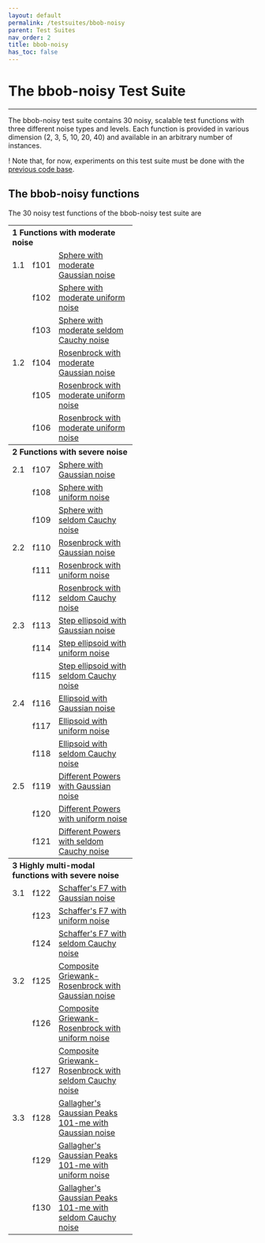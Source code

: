```yaml
---
layout: default
permalink: /testsuites/bbob-noisy
parent: Test Suites
nav_order: 2
title: bbob-noisy
has_toc: false
---
```



# The bbob-noisy Test Suite

---

The bbob-noisy test suite contains 30 noisy, scalable test functions with three different noise types and levels. Each function is provided in various dimension (2, 3, 5, 10, 20, 40) and available in an arbitrary number of instances.


! Note that, for now, experiments on this test suite must be done with the [previous code base](../oldcode/bboball15.03.tar.gz).


The bbob-noisy functions
------------------------

The 30 noisy test functions of the bbob-noisy test suite are

<table align="center" style="width:50%">
<tr>
   <th colspan=3 style="text-align:left">1 Functions with moderate noise</th>
</tr>
<tr>
	<td style="width:2%">1.1</td><td style="width:2%">f101</td><td><a href="../oldcode/bbobdocnoisyfunctions.pdf#page=7">Sphere with moderate Gaussian noise</a></td>
</tr><tr>
	<td>&nbsp;</td><td>f102</td><td><a href="../oldcode/bbobdocnoisyfunctions.pdf#page=12">Sphere with moderate uniform noise</a></td>
</tr><tr>
	<td>&nbsp;</td><td>f103</td><td><a href="../oldcode/bbobdocnoisyfunctions.pdf#page=17">Sphere with moderate seldom Cauchy noise</a></td>
</tr><tr>
	<td>1.2</td><td>f104</td><td><a href="../oldcode/bbobdocnoisyfunctions.pdf#page=22">Rosenbrock with moderate Gaussian noise</a></td>
</tr><tr>
	<td>&nbsp;</td><td>f105</td><td><a href="../oldcode/bbobdocnoisyfunctions.pdf#page=28">Rosenbrock with moderate uniform noise</a></td>
</tr><tr>
	<td>&nbsp;</td><td>f106</td><td><a href="../oldcode/bbobdocnoisyfunctions.pdf#page=33">Rosenbrock with moderate uniform noise</a></td>
</tr>
<tr>
   <th colspan=3 style="text-align:left">2 Functions with severe noise</th>
</tr>
<tr>
	<td>2.1</td><td>f107</td><td><a href="../oldcode/bbobdocnoisyfunctions.pdf#page=38">Sphere with Gaussian noise</a></td>
</tr><tr>
	<td>&nbsp;</td><td>f108</td><td><a href="../oldcode/bbobdocnoisyfunctions.pdf#page=43">Sphere with uniform noise</a></td>
</tr><tr>
	<td>&nbsp;</td><td>f109</td><td><a href="../oldcode/bbobdocnoisyfunctions.pdf#page=48">Sphere with seldom Cauchy noise</a></td>
</tr><tr>
	<td>2.2</td><td>f110</td><td><a href="../oldcode/bbobdocnoisyfunctions.pdf#page=53">Rosenbrock with Gaussian noise</a></td>
</tr><tr>
	<td>&nbsp;</td><td>f111</td><td><a href="../oldcode/bbobdocnoisyfunctions.pdf#page=58">Rosenbrock with uniform noise</a></td>
</tr><tr>
	<td>&nbsp;</td><td>f112</td><td><a href="../oldcode/bbobdocnoisyfunctions.pdf#page=63">Rosenbrock with seldom Cauchy noise</a></td>
</tr><tr>
	<td>2.3</td><td>f113</td><td><a href="../oldcode/bbobdocnoisyfunctions.pdf#page=68">Step ellipsoid with Gaussian noise</a></td>
</tr><tr>
	<td>&nbsp;</td><td>f114</td><td><a href="../oldcode/bbobdocnoisyfunctions.pdf#page=73">Step ellipsoid with uniform noise</a></td>
</tr><tr>
	<td>&nbsp;</td><td>f115</td><td><a href="../oldcode/bbobdocnoisyfunctions.pdf#page=78">Step ellipsoid with seldom Cauchy noise</a></td>
</tr><tr>
	<td>2.4</td><td>f116</td><td><a href="../oldcode/bbobdocnoisyfunctions.pdf#page=83">Ellipsoid with Gaussian noise</a></td>
</tr><tr>
	<td>&nbsp;</td><td>f117</td><td><a href="../oldcode/bbobdocnoisyfunctions.pdf#page=88">Ellipsoid with uniform noise</a></td>
</tr><tr>
	<td>&nbsp;</td><td>f118</td><td><a href="../oldcode/bbobdocnoisyfunctions.pdf#page=93">Ellipsoid with seldom Cauchy noise</a></td>
</tr><tr>
	<td>2.5</td><td>f119</td><td><a href="../oldcode/bbobdocnoisyfunctions.pdf#page=98">Different Powers with Gaussian noise</a></td>
</tr><tr>
	<td>&nbsp;</td><td>f120</td><td><a href="../oldcode/bbobdocnoisyfunctions.pdf#page=102">Different Powers with uniform noise</a></td>
</tr><tr>
	<td>&nbsp;</td><td>f121</td><td><a href="../oldcode/bbobdocnoisyfunctions.pdf#page=106">Different Powers with seldom Cauchy noise</a></td>
</tr>
<tr>
   <th colspan=3 style="text-align:left">3 Highly multi-modal functions with severe noise
</th>
</tr>
<tr>
	<td>3.1</td><td>f122</td><td><a href="../oldcode/bbobdocnoisyfunctions.pdf#page=110">Schaffer's F7 with Gaussian noise</a></td>
</tr><tr>
	<td>&nbsp;</td><td>f123</td><td><a href="../oldcode/bbobdocnoisyfunctions.pdf#page=115">Schaffer's F7 with uniform noise</a></td>
</tr><tr>
	<td>&nbsp;</td><td>f124</td><td><a href="../oldcode/bbobdocnoisyfunctions.pdf#page=120">Schaffer's F7 with seldom Cauchy noise</a></td>
</tr><tr>
	<td>3.2</td><td>f125</td><td><a href="../oldcode/bbobdocnoisyfunctions.pdf#page=125">Composite Griewank-Rosenbrock with Gaussian noise</a></td>
</tr><tr>
	<td>&nbsp;</td><td>f126</td><td><a href="../oldcode/bbobdocnoisyfunctions.pdf#page=129">Composite Griewank-Rosenbrock with uniform noise</a></td>
</tr><tr>
	<td>&nbsp;</td><td>f127</td><td><a href="../oldcode/bbobdocnoisyfunctions.pdf#page=133">Composite Griewank-Rosenbrock with seldom Cauchy noise</a></td>
</tr><tr>
	<td>3.3</td><td>f128</td><td><a href="../oldcode/bbobdocnoisyfunctions.pdf#page=137">Gallagher's Gaussian Peaks 101-me with Gaussian noise</a></td>
</tr><tr>
	<td>&nbsp;</td><td>f129</td><td><a href="../oldcode/bbobdocnoisyfunctions.pdf#page=143">Gallagher's Gaussian Peaks 101-me with uniform noise</a></td>
</tr><tr>
	<td>&nbsp;</td><td>f130</td><td><a href="../oldcode/bbobdocnoisyfunctions.pdf#page=148">Gallagher's Gaussian Peaks 101-me with seldom Cauchy noise</a></td>
</tr>
</table>

<link rel="stylesheet" href="{{ '/assets/css/custom.css' | relative_url }}"/>
